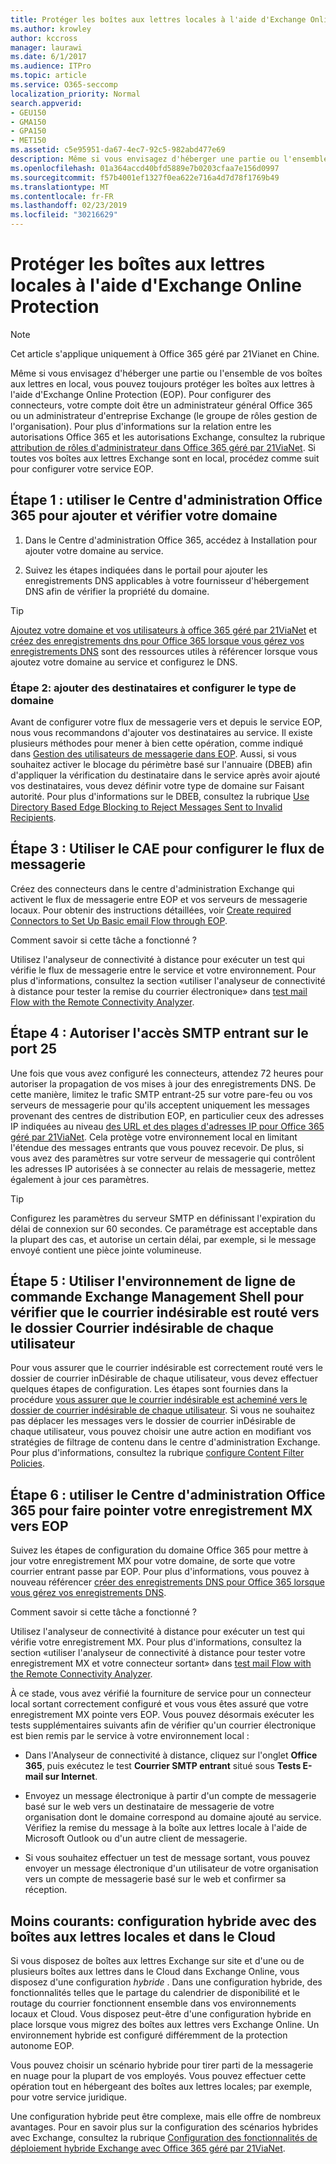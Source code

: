 ```yaml
---
title: Protéger les boîtes aux lettres locales à l'aide d'Exchange Online Protection
ms.author: krowley
author: kccross
manager: laurawi
ms.date: 6/1/2017
ms.audience: ITPro
ms.topic: article
ms.service: O365-seccomp
localization_priority: Normal
search.appverid:
- GEU150
- GMA150
- GPA150
- MET150
ms.assetid: c5e95951-da67-4ec7-92c5-982abd477e69
description: Même si vous envisagez d'héberger une partie ou l'ensemble de vos boîtes aux lettres en local, vous pouvez toujours protéger les boîtes aux lettres à l'aide d'Exchange Online Protection (EOP). Pour configurer des connecteurs, votre compte doit être un administrateur général Office 365 ou un administrateur d'entreprise Exchange (le groupe de rôles gestion de l'organisation). Pour plus d'informations sur la relation entre les autorisations Office 365 et les autorisations Exchange, consultez la rubrique attribution de rôles d'administrateur dans Office 365 géré par 21Vianet. Si toutes vos boîtes aux lettres Exchange sont en local, procédez comme suit pour configurer votre service EOP.
ms.openlocfilehash: 01a364accd40bfd5889e7b0203cfaa7e156d0997
ms.sourcegitcommit: f57b4001ef1327f0ea622e716a4d7d78f1769b49
ms.translationtype: MT
ms.contentlocale: fr-FR
ms.lasthandoff: 02/23/2019
ms.locfileid: "30216629"
---
```

# <a name="protect-on-premises-mailboxes-with-exchange-online-protection"></a>Protéger les boîtes aux lettres locales à l'aide d'Exchange Online Protection

> [!NOTE]
> Cet article s'applique uniquement à Office 365 géré par 21Vianet en Chine. 
  
Même si vous envisagez d'héberger une partie ou l'ensemble de vos boîtes aux lettres en local, vous pouvez toujours protéger les boîtes aux lettres à l'aide d'Exchange Online Protection (EOP). Pour configurer des connecteurs, votre compte doit être un administrateur général Office 365 ou un administrateur d'entreprise Exchange (le groupe de rôles gestion de l'organisation). Pour plus d'informations sur la relation entre les autorisations Office 365 et les autorisations Exchange, consultez la rubrique [attribution de rôles d'administrateur dans Office 365 géré par 21ViaNet](https://support.office.com/article/d58b8089-cbfd-41ec-b64c-9cfcbef495ac). Si toutes vos boîtes aux lettres Exchange sont en local, procédez comme suit pour configurer votre service EOP. 
  
## <a name="step-1-use-the-office-365-admin-center-to-add-and-verify-your-domain"></a>Étape 1 : utiliser le Centre d'administration Office 365 pour ajouter et vérifier votre domaine

1. Dans le Centre d'administration Office 365, accédez à Installation pour ajouter votre domaine au service.
    
2.  Suivez les étapes indiquées dans le portail pour ajouter les enregistrements DNS applicables à votre fournisseur d'hébergement DNS afin de vérifier la propriété du domaine. 
    
> [!TIP]
> [Ajoutez votre domaine et vos utilisateurs à office 365 géré par 21ViaNet](https://support.office.com/article/1cd4839b-d051-46b8-ab9b-bc7752024e78) et [créez des enregistrements dns pour Office 365 lorsque vous gérez vos enregistrements DNS](https://support.office.com/article/0669bf14-414d-4f51-8231-6b710ce7980b) sont des ressources utiles à référencer lorsque vous ajoutez votre domaine au service et configurez le DNS. 
  
### <a name="step-2-add-recipients-and-configure-the-domain-type"></a>Étape 2: ajouter des destinataires et configurer le type de domaine

Avant de configurer votre flux de messagerie vers et depuis le service EOP, nous vous recommandons d'ajouter vos destinataires au service. Il existe plusieurs méthodes pour mener à bien cette opération, comme indiqué dans [Gestion des utilisateurs de messagerie dans EOP](https://go.microsoft.com/fwlink/?LinkId=506782). Aussi, si vous souhaitez activer le blocage du périmètre basé sur l'annuaire (DBEB) afin d'appliquer la vérification du destinataire dans le service après avoir ajouté vos destinataires, vous devez définir votre type de domaine sur Faisant autorité. Pour plus d'informations sur le DBEB, consultez la rubrique [Use Directory Based Edge Blocking to Reject Messages Sent to Invalid Recipients](https://go.microsoft.com/fwlink/?LinkId=506781).
  
## <a name="step-3-use-the-eac-to-set-up-mail-flow"></a>Étape 3 : Utiliser le CAE pour configurer le flux de messagerie

Créez des connecteurs dans le centre d'administration Exchange qui activent le flux de messagerie entre EOP et vos serveurs de messagerie locaux. Pour obtenir des instructions détaillées, voir [Create required Connectors to Set Up Basic email Flow through EOP](https://go.microsoft.com/fwlink/?LinkId=506780).
  
 Comment savoir si cette tâche a fonctionné ? 
  
 Utilisez l'analyseur de connectivité à distance pour exécuter un test qui vérifie le flux de messagerie entre le service et votre environnement. Pour plus d'informations, consultez la section «utiliser l'analyseur de connectivité à distance pour tester la remise du courrier électronique» dans [test mail Flow with the Remote Connectivity Analyzer](https://go.microsoft.com/fwlink/?LinkId=506784).
  
## <a name="step-4-allow-inbound-port-25-smtp-access"></a>Étape 4 : Autoriser l'accès SMTP entrant sur le port 25

Une fois que vous avez configuré les connecteurs, attendez 72 heures pour autoriser la propagation de vos mises à jour des enregistrements DNS. De cette manière, limitez le trafic SMTP entrant-25 sur votre pare-feu ou vos serveurs de messagerie pour qu'ils acceptent uniquement les messages provenant des centres de distribution EOP, en particulier ceux des adresses IP indiquées au niveau [des URL et des plages d'adresses IP pour Office 365 géré par 21ViaNet](https://support.office.com/article/5c47c07d-f9b6-4b78-a329-bfdc1b6da7a0#__exchange_online_protection). Cela protège votre environnement local en limitant l'étendue des messages entrants que vous pouvez recevoir. De plus, si vous avez des paramètres sur votre serveur de messagerie qui contrôlent les adresses IP autorisées à se connecter au relais de messagerie, mettez également à jour ces paramètres.
  
> [!TIP]
> Configurez les paramètres du serveur SMTP en définissant l'expiration du délai de connexion sur 60 secondes. Ce paramétrage est acceptable dans la plupart des cas, et autorise un certain délai, par exemple, si le message envoyé contient une pièce jointe volumineuse. 
  
## <a name="step-5-use-the-shell-to-ensure-that-spam-is-routed-to-each-users-junk-email-folder"></a>Étape 5 : Utiliser l'environnement de ligne de commande Exchange Management Shell pour vérifier que le courrier indésirable est routé vers le dossier Courrier indésirable de chaque utilisateur

Pour vous assurer que le courrier indésirable est correctement routé vers le dossier de courrier inDésirable de chaque utilisateur, vous devez effectuer quelques étapes de configuration. Les étapes sont fournies dans la procédure [vous assurer que le courrier indésirable est acheminé vers le dossier de courrier indésirable de chaque utilisateur](https://go.microsoft.com/fwlink/?LinkId=506804). Si vous ne souhaitez pas déplacer les messages vers le dossier de courrier inDésirable de chaque utilisateur, vous pouvez choisir une autre action en modifiant vos stratégies de filtrage de contenu dans le centre d'administration Exchange. Pour plus d'informations, consultez la rubrique [configure Content Filter Policies](https://go.microsoft.com/fwlink/?LinkId=506805). 
  
## <a name="step-6-use-the-office-365-admin-center-to-point-your-mx-record-to-eop"></a>Étape 6 : utiliser le Centre d'administration Office 365 pour faire pointer votre enregistrement MX vers EOP

Suivez les étapes de configuration du domaine Office 365 pour mettre à jour votre enregistrement MX pour votre domaine, de sorte que votre courrier entrant passe par EOP. Pour plus d'informations, vous pouvez à nouveau référencer [créer des enregistrements DNS pour Office 365 lorsque vous gérez vos enregistrements DNS](https://support.office.com/article/0669bf14-414d-4f51-8231-6b710ce7980b).
  
Comment savoir si cette tâche a fonctionné ?
  
 Utilisez l'analyseur de connectivité à distance pour exécuter un test qui vérifie votre enregistrement MX. Pour plus d'informations, consultez la section «utiliser l'analyseur de connectivité à distance pour tester votre enregistrement MX et votre connecteur sortant» dans [test mail Flow with the Remote Connectivity Analyzer](https://go.microsoft.com/fwlink/?LinkId=506784). 
  
À ce stade, vous avez vérifié la fourniture de service pour un connecteur local sortant correctement configuré et vous vous êtes assuré que votre enregistrement MX pointe vers EOP. Vous pouvez désormais exécuter les tests supplémentaires suivants afin de vérifier qu'un courrier électronique est bien remis par le service à votre environnement local :
  
- Dans l'Analyseur de connectivité à distance, cliquez sur l'onglet **Office 365**, puis exécutez le test **Courrier SMTP entrant** situé sous **Tests E-mail sur Internet**.
    
- Envoyez un message électronique à partir d'un compte de messagerie basé sur le web vers un destinataire de messagerie de votre organisation dont le domaine correspond au domaine ajouté au service. Vérifiez la remise du message à la boîte aux lettres locale à l'aide de Microsoft Outlook ou d'un autre client de messagerie.
    
- Si vous souhaitez effectuer un test de message sortant, vous pouvez envoyer un message électronique d'un utilisateur de votre organisation vers un compte de messagerie basé sur le web et confirmer sa réception.
    
## <a name="less-common-a-hybrid-setup-with-mailboxes-on-premises-and-in-the-cloud"></a>Moins courants: configuration hybride avec des boîtes aux lettres locales et dans le Cloud

Si vous disposez de boîtes aux lettres Exchange sur site et d'une ou de plusieurs boîtes aux lettres dans le Cloud dans Exchange Online, vous disposez d'une configuration *hybride* . Dans une configuration hybride, des fonctionnalités telles que le partage du calendrier de disponibilité et le routage du courrier fonctionnent ensemble dans vos environnements locaux et Cloud. Vous disposez peut-être d'une configuration hybride en place lorsque vous migrez des boîtes aux lettres vers Exchange Online. Un environnement hybride est configuré différemment de la protection autonome EOP. 
  
Vous pouvez choisir un scénario hybride pour tirer parti de la messagerie en nuage pour la plupart de vos employés. Vous pouvez effectuer cette opération tout en hébergeant des boîtes aux lettres locales; par exemple, pour votre service juridique. 
  
Une configuration hybride peut être complexe, mais elle offre de nombreux avantages. Pour en savoir plus sur la configuration des scénarios hybrides avec Exchange, consultez la rubrique [Configuration des fonctionnalités de déploiement hybride Exchange avec Office 365 géré par 21ViaNet](https://support.office.com/article/26e7cc26-c980-4cc5-a082-c333de544b6d).
  

